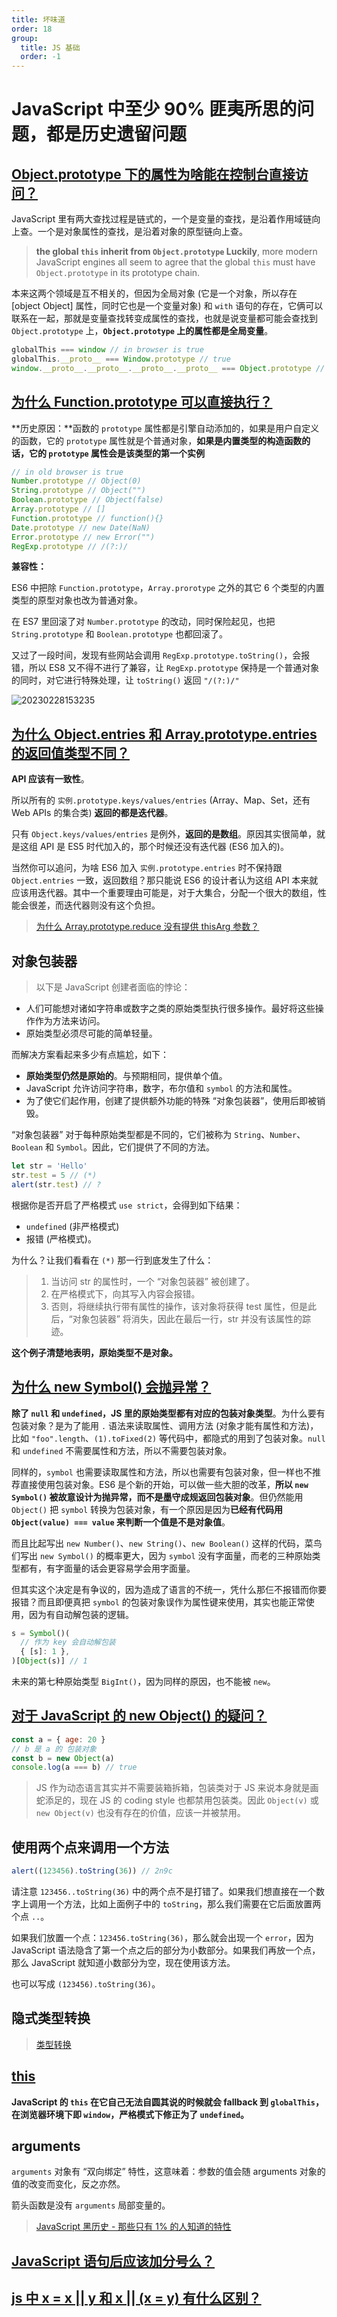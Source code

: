 ```yaml
---
title: 坏味道
order: 18
group:
  title: JS 基础
  order: -1
---
```


# JavaScript 中至少 90% 匪夷所思的问题，都是历史遗留问题

## [Object.prototype 下的属性为啥能在控制台直接访问？](https://www.zhihu.com/question/346847436/answer/829975038)

JavaScript 里有两大查找过程是链式的，一个是变量的查找，是沿着作用域链向上查。一个是对象属性的查找，是沿着对象的原型链向上查。

> **the global `this` inherit from `Object.prototype` Luckily**, more modern JavaScript engines all seem to agree that the global `this` must have `Object.prototype` in its prototype chain.

本来这两个领域是互不相关的，但因为全局对象 (它是一个对象，所以存在 [object Object] 属性，同时它也是一个变量对象) 和 `with` 语句的存在，它俩可以联系在一起，那就是变量查找转变成属性的查找，也就是说变量都可能会查找到 `Object.prototype` 上，**`Object.prototype` 上的属性都是全局变量**。

```js
globalThis === window // in browser is true
globalThis.__proto__ === Window.prototype // true
window.__proto__.__proto__.__proto__.__proto__ === Object.prototype // true
```

## [为什么 Function.prototype 可以直接执行？](https://www.zhihu.com/question/323462380)

**历史原因：**函数的 `prototype` 属性都是引擎自动添加的，如果是用户自定义的函数，它的 `prototype` 属性就是个普通对象，**如果是内置类型的构造函数的话，它的 `prototype` 属性会是该类型的第一个实例**

```js
// in old browser is true
Number.prototype // Object(0)
String.prototype // Object("")
Boolean.prototype // Object(false)
Array.prototype // []
Function.prototype // function(){}
Date.prototype // new Date(NaN)
Error.prototype // new Error("")
RegExp.prototype // /(?:)/
```

**兼容性：**

ES6 中把除 `Function.prototype`，`Array.prorotype` 之外的其它 6 个类型的内置类型的原型对象也改为普通对象。

在 ES7 里回滚了对 `Number.prototype` 的改动，同时保险起见，也把 `String.prototype` 和 `Boolean.prototype` 也都回滚了。

又过了一段时间，发现有些网站会调用 `RegExp.prototype.toString()`，会报错，所以 ES8 又不得不进行了兼容，让 `RegExp.prototype` 保持是一个普通对象的同时，对它进行特殊处理，让 `toString()` 返回 `"/(?:)/"`

![20230228153235](https://raw.githubusercontent.com/chuenwei0129/my-picgo-repo/master/others/20230228153235.png)

## [为什么 Object.entries 和 Array.prototype.entries 的返回值类型不同？](https://www.zhihu.com/question/465364604/answer/1945950621)

**API 应该有一致性**。

所以所有的 `实例.prototype.keys/values/entries` (Array、Map、Set，还有 Web APIs 的集合类) **返回的都是迭代器**。

只有 `Object.keys/values/entries` 是例外，**返回的是数组**。原因其实很简单，就是这组 API 是 ES5 时代加入的，那个时候还没有迭代器 (ES6 加入的)。

当然你可以追问，为啥 ES6 加入 `实例.prototype.entries` 时不保持跟 `Object.entries` 一致，返回数组？那只能说 ES6 的设计者认为这组 API 本来就应该用迭代器。其中一个重要理由可能是，对于大集合，分配一个很大的数组，性能会很差，而迭代器则没有这个负担。

> [为什么 Array.prototype.reduce 没有提供 thisArg 参数？](https://www.zhihu.com/question/320737179/answer/684654801)

## 对象包装器

> 以下是 JavaScript 创建者面临的悖论：

- 人们可能想对诸如字符串或数字之类的原始类型执行很多操作。最好将这些操作作为方法来访问。
- 原始类型必须尽可能的简单轻量。

而解决方案看起来多少有点尴尬，如下：

- **原始类型仍然是原始的**。与预期相同，提供单个值。
- JavaScript 允许访问字符串，数字，布尔值和 `symbol` 的方法和属性。
- 为了使它们起作用，创建了提供额外功能的特殊 “对象包装器”，使用后即被销毁。

“对象包装器” 对于每种原始类型都是不同的，它们被称为 `String`、`Number`、`Boolean` 和 `Symbol`。因此，它们提供了不同的方法。

```js
let str = 'Hello'
str.test = 5 // (*)
alert(str.test) // ?
```

根据你是否开启了严格模式 `use strict`，会得到如下结果：

- `undefined` (非严格模式)
- 报错 (严格模式)。

为什么？让我们看看在 `(*)` 那一行到底发生了什么：

> 1. 当访问 str 的属性时，一个 “对象包装器” 被创建了。
> 2. 在严格模式下，向其写入内容会报错。
> 3. 否则，将继续执行带有属性的操作，该对象将获得 test 属性，但是此后，“对象包装器” 将消失，因此在最后一行，str 并没有该属性的踪迹。

**这个例子清楚地表明，原始类型不是对象。**

## [为什么 new Symbol() 会抛异常？](https://www.zhihu.com/question/316717095/answer/628772556)

**除了 `null` 和 `undefined`，JS 里的原始类型都有对应的包装对象类型**。为什么要有包装对象？是为了能用 `.` 语法来读取属性、调用方法 (对象才能有属性和方法)，比如 `"foo".length`、`(1).toFixed(2)` 等代码中，都隐式的用到了包装对象。`null` 和 `undefined` 不需要属性和方法，所以不需要包装对象。

同样的，`symbol` 也需要读取属性和方法，所以也需要有包装对象，但一样也不推荐直接使用包装对象。ES6 是个新的开始，可以做一些大胆的改革，**所以 `new Symbol()` 被故意设计为抛异常，而不是墨守成规返回包装对象**。但仍然能用 `Object()` 把 `symbol` 转换为包装对象，有一个原因是因为**已经有代码用 `Object(value) === value` 来判断一个值是不是对象值**。

而且比起写出 `new Number()`、`new String()`、`new Boolean()` 这样的代码，菜鸟们写出 `new Symbol()` 的概率更大，因为 `symbol` 没有字面量，而老的三种原始类型都有，有字面量的话会更容易学会用字面量。

但其实这个决定是有争议的，因为造成了语言的不统一，凭什么那仨不报错而你要报错？而且即便真把 `symbol` 的包装对象误作为属性键来使用，其实也能正常使用，因为有自动解包装的逻辑。

```js
s = Symbol()(
  // 作为 key 会自动解包装
  { [s]: 1 },
)[Object(s)] // 1
```

未来的第七种原始类型 `BigInt()`，因为同样的原因，也不能被 `new`。

## [对于 JavaScript 的 new Object() 的疑问？](https://www.zhihu.com/question/285068799)

```js
const a = { age: 20 }
// b 是 a 的 包装对象
const b = new Object(a)
console.log(a === b) // true
```

> JS 作为动态语言其实并不需要装箱拆箱，包装类对于 JS 来说本身就是画蛇添足的，现在 JS 的 coding style 也都禁用包装类。因此 `Object(v)` 或 `new Object(v)` 也没有存在的价值，应该一并被禁用。

## 使用两个点来调用一个方法

```js
alert((123456).toString(36)) // 2n9c
```

请注意 `123456..toString(36)` 中的两个点不是打错了。如果我们想直接在一个数字上调用一个方法，比如上面例子中的 `toString`，那么我们需要在它后面放置两个点 `..`。

如果我们放置一个点：`123456.toString(36)`，那么就会出现一个 `error`，因为 JavaScript 语法隐含了第一个点之后的部分为小数部分。如果我们再放一个点，那么 JavaScript 就知道小数部分为空，现在使用该方法。

也可以写成 `(123456).toString(36)`。

## 隐式类型转换

> [类型转换](js-type-change.md)

## [this](js-this.md)

**JavaScript 的 `this` 在它自己无法自圆其说的时候就会 fallback 到 `globalThis`，在浏览器环境下即 `window`，严格模式下修正为了 `undefined`。**

## arguments

`arguments` 对象有 “双向绑定” 特性，这意味着：参数的值会随 arguments 对象的值的改变而变化，反之亦然。

箭头函数是没有 `arguments` 局部变量的。

> [JavaScript 黑历史 - 那些只有 1% 的人知道的特性](https://zhuanlan.zhihu.com/p/486975868)

## [JavaScript 语句后应该加分号么？](https://www.zhihu.com/question/20298345)

## [js 中 x = x || y 和 x || (x = y) 有什么区别？](https://www.zhihu.com/question/414969457/answer/1416743993)
